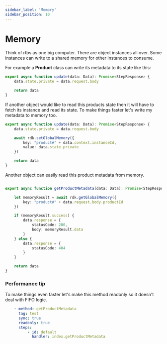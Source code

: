```yaml
---
sidebar_label: 'Memory'
sidebar_position: 10
---
```



# Memory

Think of rtbs as one big computer. There are object instances all over. Some instances can write to a shared memory for other instances to consume. 

For example a __Product__ class can write its metadata to its state like this:

```typescript
export async function update(data: Data): Promise<StepResponse> {
    data.state.private = data.request.body

    return data
}
```

If another object would like to read this products state then it will have to fetch its instance and read its state. To make things faster let's write my metadata to memory too.

```typescript
export async function update(data: Data): Promise<StepResponse> {
    data.state.private = data.request.body

    await rdk.setGlobalMemory({
        key: "product#" + data.context.instanceId,
        value: data.state.private
    })

    return data
}
```

Another object can easily read this product metadata from memory.

```typescript

export async function getProductMetadata(data: Data): Promise<StepResponse> {

    let memoryResult = await rdk.getGlobalMemory({
        key: "product#" + data.request.body.productId
    })

    if (memoryResult.success) {
        data.response = {
            statusCode: 200,
            body: memoryResult.data
        }
    } else {
        data.response = {
            statusCode: 404
        }
    }

    return data
}
```

### Performance tip

To make things even faster let's make this method readonly so it doesn't deal with FIFO logic. 

```yaml
    - method: getProductMetadata
      tag: test
      sync: true
      readonly: true
      steps:
          - id: default
            handler: index.getProductMetadata
```
